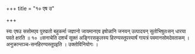 +++
title = "१० एष उ"

+++

स्यः एषउ ससोमएव पुरुव्रतो बहुकर्मा जज्ञानो जायमानएव इषोन्नानि जनयन् उत्पादयन् सुतोभिषुतःसन् धारया पवते क्षरति ॥ १० ॥सनाचेति दशर्चं सूक्तं अङ्गिरसकुलस्य हिरण्यस्तूपस्यार्षं गायत्रं पवमानसोमदेवताकम् । अनुक्रान्तञ्च-सनहिरण्यस्तूपइति । उक्तोविनियोगः ।